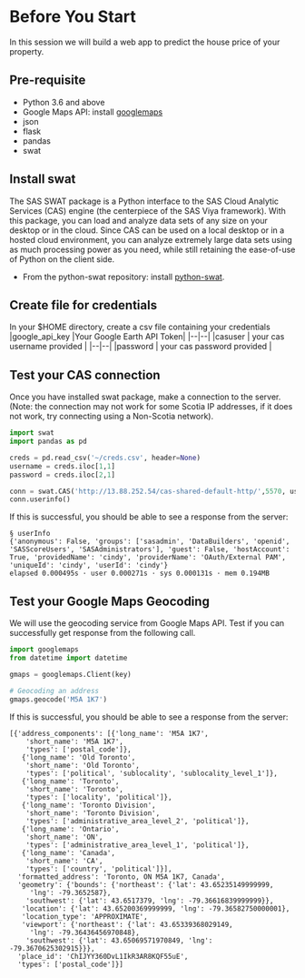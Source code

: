 # Before You Start

In this session we will build a web app to predict the house price of your property.

## Pre-requisite
* Python 3.6 and above
* Google Maps API: install [googlemaps]([https://github.com/googlemaps/google-maps-services-python](https://github.com/googlemaps/google-maps-services-python))
* json
* flask
* pandas
* swat

## Install swat

The SAS SWAT package is a Python interface to the SAS Cloud Analytic Services (CAS) engine (the centerpiece of the SAS Viya framework). With this package, you can load and analyze data sets of any size on your desktop or in the cloud. Since CAS can be used on a local desktop or in a hosted cloud environment, you can analyze extremely large data sets using as much processing power as you need, while still retaining the ease-of-use of Python on the client side.

* From the python-swat repository: install [python-swat](https://github.com/sassoftware/python-swat).


## Create file for credentials

In your $HOME directory, create a csv file containing your credentials
|google_api_key |Your Google Earth API Token|
|--|--|
|casuser | your cas username provided |
|--|--|
|password | your cas password provided |

## Test your CAS connection

Once you have installed swat package, make a connection to the server. (Note: the connection may not work for some Scotia IP addresses, if it does not work, try connecting using a Non-Scotia network).

```python
import swat
import pandas as pd

creds = pd.read_csv('~/creds.csv', header=None)
username = creds.iloc[1,1]
password = creds.iloc[2,1]

conn = swat.CAS('http://13.88.252.54/cas-shared-default-http/',5570, username, password)
conn.userinfo()
```

If this is successful, you should be able to see a response from the server:
```
§ userInfo
{'anonymous': False, 'groups': ['sasadmin', 'DataBuilders', 'openid', 'SASScoreUsers', 'SASAdministrators'], 'guest': False, 'hostAccount': True, 'providedName': 'cindy', 'providerName': 'OAuth/External PAM', 'uniqueId': 'cindy', 'userId': 'cindy'}
elapsed 0.000495s · user 0.000271s · sys 0.000131s · mem 0.194MB
```

## Test your Google Maps Geocoding

We will use the geocoding service from Google Maps API. Test if you can successfully get response from the following call.
```python
import googlemaps
from datetime import datetime

gmaps = googlemaps.Client(key)

# Geocoding an address
gmaps.geocode('M5A 1K7')
```

If this is successful, you should be able to see a response from the server:
```
[{'address_components': [{'long_name': 'M5A 1K7',
    'short_name': 'M5A 1K7',
    'types': ['postal_code']},
   {'long_name': 'Old Toronto',
    'short_name': 'Old Toronto',
    'types': ['political', 'sublocality', 'sublocality_level_1']},
   {'long_name': 'Toronto',
    'short_name': 'Toronto',
    'types': ['locality', 'political']},
   {'long_name': 'Toronto Division',
    'short_name': 'Toronto Division',
    'types': ['administrative_area_level_2', 'political']},
   {'long_name': 'Ontario',
    'short_name': 'ON',
    'types': ['administrative_area_level_1', 'political']},
   {'long_name': 'Canada',
    'short_name': 'CA',
    'types': ['country', 'political']}],
  'formatted_address': 'Toronto, ON M5A 1K7, Canada',
  'geometry': {'bounds': {'northeast': {'lat': 43.65235149999999,
     'lng': -79.3652587},
    'southwest': {'lat': 43.6517379, 'lng': -79.36616839999999}},
   'location': {'lat': 43.65200369999999, 'lng': -79.36582750000001},
   'location_type': 'APPROXIMATE',
   'viewport': {'northeast': {'lat': 43.65339368029149,
     'lng': -79.36436456970848},
    'southwest': {'lat': 43.65069571970849, 'lng': -79.3670625302915}}},
  'place_id': 'ChIJYY360DvL1IkR3AR8KQF55uE',
  'types': ['postal_code']}]
```
